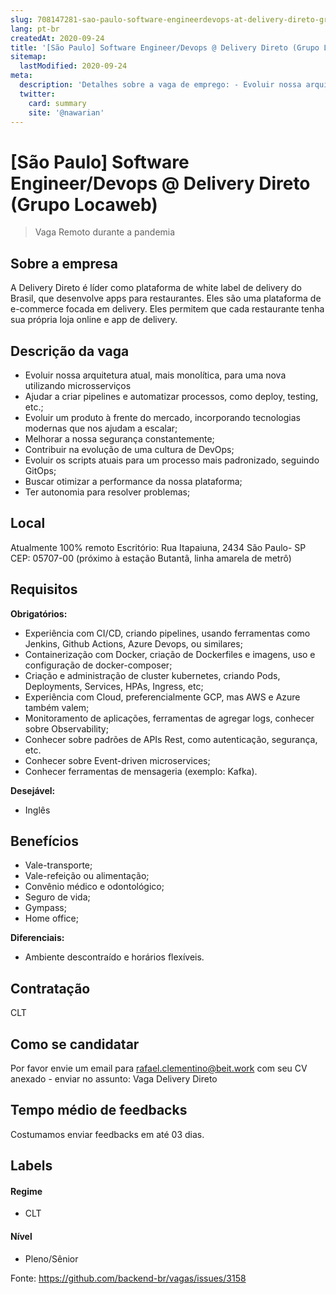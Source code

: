 ```yaml
---
slug: 708147281-sao-paulo-software-engineerdevops-at-delivery-direto-grupo-locaweb
lang: pt-br
createdAt: 2020-09-24
title: '[São Paulo] Software Engineer/Devops @ Delivery Direto (Grupo Locaweb) - Vaga de Emprego'
sitemap:
  lastModified: 2020-09-24
meta:
  description: 'Detalhes sobre a vaga de emprego: - Evoluir nossa arquitetura atual, mais monolítica, para uma nova utilizando microsserviços - Ajudar a criar pipelines e automatizar processos, como deploy, testing, etc.; - Evoluir um produto à frente do mercado, incorporando tecnologias modernas que nos ajudam a escalar; - Melhorar a nossa segurança constantemente; - Contribuir na evolução de uma cultura de DevOps; - Evoluir os scripts atuais para um processo mais padronizado, seguindo GitOps; - Buscar otimizar a performance da nossa plataforma; - Ter autonomia para resolver problemas;'
  twitter:
    card: summary
    site: '@nawarian'
---
```


# [São Paulo] Software Engineer/Devops @ Delivery Direto (Grupo Locaweb)

<!--
==================================================
Caso a vaga for remoto durante a pandemia informar no texto "Remoto durante o covid"
==================================================
-->
<!-- 
==================================================
POR FAVOR, SÓ POSTE SE A VAGA FOR PARA BACK-END!

Não faça distinção de gênero no título da vaga.

Use: "Back-End Developer" ao invés de 
"Desenvolvedor Back-End" \o/

Exemplo: `[São Paulo] Back-End Developer @ NOME DA EMPRESA`
==================================================
-->
<!--
==================================================
Caso a vaga for remoto durante a pandemia deixar a linha abaixo
==================================================
-->
> Vaga Remoto durante a pandemia

## Sobre a empresa

A Delivery Direto é líder como plataforma de white label de delivery do Brasil, que desenvolve apps para restaurantes. Eles são uma plataforma de e-commerce focada em delivery. Eles permitem que cada restaurante tenha sua própria loja online e app de delivery.

## Descrição da vaga

- Evoluir nossa arquitetura atual, mais monolítica, para uma nova utilizando microsserviços
- Ajudar a criar pipelines e automatizar processos, como deploy, testing, etc.;
- Evoluir um produto à frente do mercado, incorporando tecnologias modernas que nos ajudam a escalar;
- Melhorar a nossa segurança constantemente;
- Contribuir na evolução de uma cultura de DevOps;
- Evoluir os scripts atuais para um processo mais padronizado, seguindo GitOps;
- Buscar otimizar a performance da nossa plataforma;
- Ter autonomia para resolver problemas;

## Local

Atualmente 100% remoto
Escritório: Rua Itapaiuna, 2434 São Paulo- SP CEP: 05707-00
(próximo à estação Butantâ, linha amarela de metrô)

## Requisitos

**Obrigatórios:**
- Experiência com CI/CD, criando pipelines, usando ferramentas como Jenkins, Github Actions, Azure Devops, ou similares;
- Containerização com Docker, criação de Dockerfiles e imagens, uso e configuração de docker-composer;
- Criação e administração de cluster kubernetes, criando Pods, Deployments, Services, HPAs, Ingress, etc;
- Experiência com Cloud, preferencialmente GCP, mas AWS e Azure também valem;
- Monitoramento de aplicações, ferramentas de agregar logs, conhecer sobre Observability;
- Conhecer sobre padrões de APIs Rest, como autenticação, segurança, etc.
- Conhecer sobre Event-driven microservices;
- Conhecer ferramentas de mensageria (exemplo: Kafka).

**Desejável:**
- Inglês

## Benefícios

- Vale-transporte;
- Vale-refeição ou alimentação;
- Convênio médico e odontológico;
- Seguro de vida;
- Gympass;
- Home office;

**Diferenciais:**
- Ambiente descontraído e horários flexíveis.

## Contratação

CLT

## Como se candidatar

Por favor envie um email para rafael.clementino@beit.work com seu CV anexado - enviar no assunto: Vaga Delivery Direto

## Tempo médio de feedbacks

Costumamos enviar feedbacks em até 03 dias.

## Labels
<!-- retire os labels que não fazem sentido à vaga -->

#### Regime
- CLT

#### Nível
- Pleno/Sênior


Fonte: https://github.com/backend-br/vagas/issues/3158